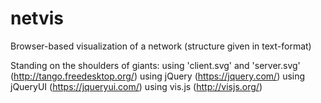 # netvis
Browser-based visualization of a network  (structure given in text-format)

Standing on the shoulders of giants:
using 'client.svg' and 'server.svg' (http://tango.freedesktop.org/)
using jQuery (https://jquery.com/)
using jQueryUI (https://jqueryui.com/)
using vis.js (http://visjs.org/)
